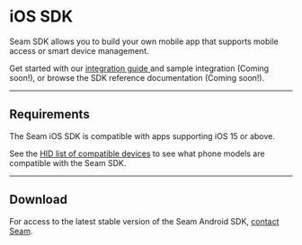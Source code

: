 # iOS SDK

Seam SDK allows you to build your own mobile app that supports mobile access or smart device management.

Get started with our [integration guide ](../../capability-guides/mobile-access/mobile-device-sdks/)and sample integration (Coming soon!), or browse the SDK reference documentation (Coming soon!).

***

## Requirements

The Seam iOS SDK is compatible with apps supporting iOS 15 or above.

See the [HID list of compatible devices](https://www.hidglobal.com/mobile-access-compatible-devices) to see what phone models are compatible with the Seam SDK.

***

## Download

For access to the latest stable version of the Seam Android SDK, [contact Seam](mailto:support@seam.co).
